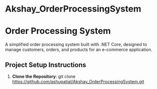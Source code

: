 # Akshay_OrderProcessingSystem

# Order Processing System

A simplified order processing system built with .NET Core, designed to manage customers, orders, and products for an e-commerce application.

## Project Setup Instructions

1. **Clone the Repository**:
   git clone https://github.com/ashupatial/Akshay_OrderProcessingSystem.git
